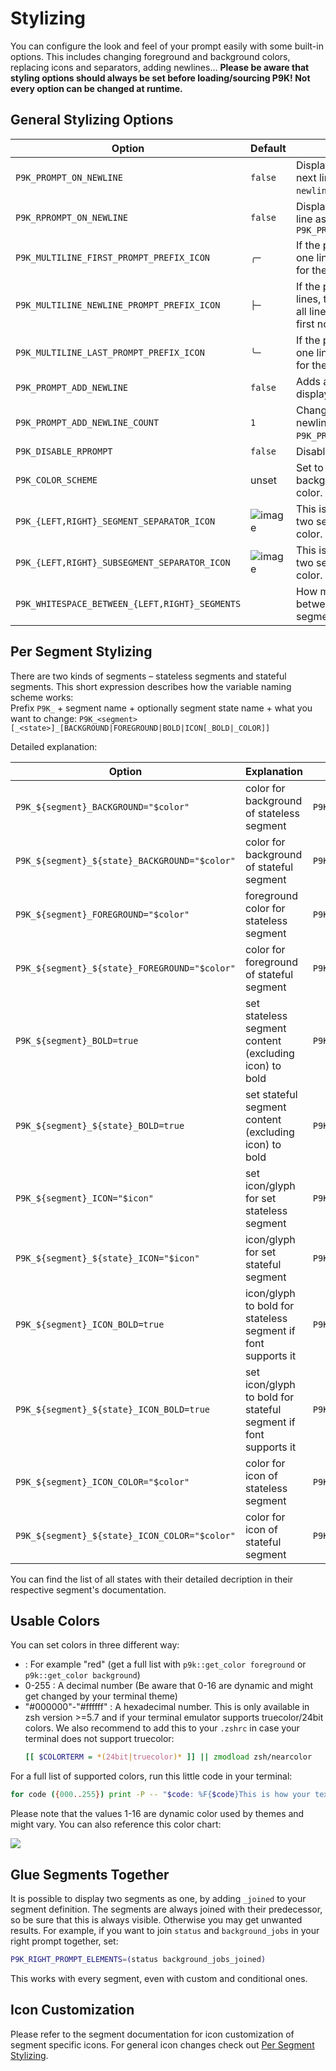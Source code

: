 # Stylizing

You can configure the look and feel of your prompt easily with some built-in
options. This includes changing foreground and background colors, replacing
icons and separators, adding newlines...
**Please be aware that styling options should always be set before loading/sourcing P9K!
Not every option can be changed at runtime.**

## General Stylizing Options

|Option|Default|Effect|
|------|-------|------|
|`P9K_PROMPT_ON_NEWLINE`|`false`|Display the prompt on the next line. Also check out the `newline` segment.|
|`P9K_RPROMPT_ON_NEWLINE`|`false`|Display `RPROMPT` on the same line as `PROMPT` if `P9K_PROMPT_ON_NEWLINE=true`|
|`P9K_MULTILINE_FIRST_PROMPT_PREFIX_ICON`|`╭─`|If the prompt is more than one line, this will be the prefix for the first line.|
|`P9K_MULTILINE_NEWLINE_PROMPT_PREFIX_ICON`|`├─`|If the prompt is at least tree lines, this will be the prefix for all lines that are neither the first nor the last.|
|`P9K_MULTILINE_LAST_PROMPT_PREFIX_ICON`|`╰─`|If the prompt is more than one line, this will be the prefix for the last line.|
|`P9K_PROMPT_ADD_NEWLINE`|`false`|Adds a newline before displaying the prompt|
|`P9K_PROMPT_ADD_NEWLINE_COUNT`|`1`|Change the amount of newlines added if `P9K_PROMPT_ADD_NEWLINE=true`.|
|`P9K_DISABLE_RPROMPT`|`false`|Disables `RPROMPT`.|
|`P9K_COLOR_SCHEME`|unset|Set to `light` to invert default background and foreground color.|
|`P9K_{LEFT,RIGHT}_SEGMENT_SEPARATOR_ICON`| ![image](https://user-images.githubusercontent.com/16988672/62417083-99285000-b647-11e9-9b3f-88f8e9bae963.png) |This is the separator between two segments of different color.|
|`P9K_{LEFT,RIGHT}_SUBSEGMENT_SEPARATOR_ICON`| ![image](https://user-images.githubusercontent.com/16988672/62417099-d5f44700-b647-11e9-93d0-150266610b22.png) |This is the separator between two segments of the same color.|
|`P9K_WHITESPACE_BETWEEN_{LEFT,RIGHT}_SEGMENTS`|` `|How much space there is between segment text and segment separator.|

## Per Segment Stylizing

There are two kinds of segments – stateless segments and stateful segments.
This short expression describes how the variable naming scheme works:  
Prefix `P9K_` + segment name + optionally segment state name + what you want to change:
`P9K_<segment>[_<state>]_[BACKGROUND|FOREGROUND|BOLD|ICON[_BOLD|_COLOR]]`

Detailed explanation:

|Option|Explanation|Example|
|------|-----------|-------|
|`P9K_${segment}_BACKGROUND="$color"`|color for background of stateless segment|`P9K_TIME_BACKGROUND=001`|
|`P9K_${segment}_${state}_BACKGROUND="$color"`|color for background of stateful segment|`P9K_DIR_ETC_BACKGROUND=001`|
|`P9K_${segment}_FOREGROUND="$color"`|foreground color for stateless segment|`P9K_TIME_FOREGROUND=2`|
|`P9K_${segment}_${state}_FOREGROUND="$color"`|color for foreground of stateful segment|`P9K_DIR_ETC_FOREGROUND=2`|
|`P9K_${segment}_BOLD=true`|set stateless segment content (excluding icon) to bold|`P9K_TIME_BOLD=true`|
|`P9K_${segment}_${state}_BOLD=true`|set stateful segment content (excluding icon) to bold|`P9K_DIR_ETC_BOLD="true"`|
|`P9K_${segment}_ICON="$icon"`|set icon/glyph for set stateless segment|`P9K_TIME_ICON="It's"`|
|`P9K_${segment}_${state}_ICON="$icon"`|icon/glyph for set stateful segment|`P9K_DIR_ETC_ICON=$'\u2699'`|
|`P9K_${segment}_ICON_BOLD=true`|icon/glyph to bold for stateless segment if font supports it|`P9K_TIME_ICON_BOLD=true`|
|`P9K_${segment}_${state}_ICON_BOLD=true`|set icon/glyph to bold for stateful segment if font supports it|`P9K_DIR_ETC_ICON_BOLD="true"`|
|`P9K_${segment}_ICON_COLOR="$color"`|color for icon of stateless segment|`P9K_TIME_ICON=blue`|
|`P9K_${segment}_${state}_ICON_COLOR="$color"`|color for icon of stateful segment|`P9K_DIR_ETC_ICON="#fff8e7"`|

You can find the list of all states with their detailed decription in their respective segment's documentation.

## Usable Colors

You can set colors in three different way:
- <colorstring> : For example "red" (get a full list with `p9k::get_color foreground` or `p9k::get_color background`)
- 0-255 : A decimal number (Be aware that 0-16 are dynamic and might get changed by your terminal theme)
- "#000000"-"#ffffff" : A hexadecimal number. This is only available in zsh version >=5.7
  and if your terminal emulator supports truecolor/24bit colors. We also recommend
  to add this to your `.zshrc` in case your terminal does not support truecolor:
  ```zsh
  [[ $COLORTERM = *(24bit|truecolor)* ]] || zmodload zsh/nearcolor
  ```

For a full list of supported colors, run this little code in your terminal:

```zsh
for code ({000..255}) print -P -- "$code: %F{$code}This is how your text would look like%f"
```
Please note that the values 1-16 are dynamic color used by themes and might
vary. You can also reference this color chart:

![](https://user-images.githubusercontent.com/704406/43988708-64c0fa52-9d4c-11e8-8cf9-c4d4b97a5200.png)

## Glue Segments Together

It is possible to display two segments as one, by adding `_joined` to your segment definition. The segments are always joined with their predecessor, so be sure that this is always visible. Otherwise you may get unwanted results. For example, if you want to join `status` and `background_jobs` in your right prompt together, set:
```zsh
P9K_RIGHT_PROMPT_ELEMENTS=(status background_jobs_joined)
```
This works with every segment, even with custom and conditional ones.

## Icon Customization

Please refer to the segment documentation for icon customization of segment specific icons.
For general icon changes check out [Per Segment Stylizing](#per-segment-stylizing).
